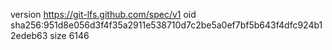 version https://git-lfs.github.com/spec/v1
oid sha256:951d8e056d3f4f35a2911e538710d7c2be5a0ef7bf5b643f4dfc924b12edeb63
size 6146

